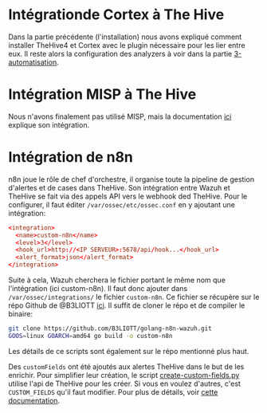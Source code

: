 
# Intégrationde Cortex à The Hive

Dans la partie précédente (l'installation) nous avons expliqué comment installer TheHive4 et Cortex avec le plugin nécessaire pour les lier entre eux. Il reste alors la configuration des analyzers à voir dans la partie [3-automatisation](3-automatisation.md).


# Intégration MISP à The Hive

Nous n'avons finalement pas utilisé MISP, mais la documentation [ici](https://kifarunix.com/how-to-integrate-thehive-with-misp/) explique son intégration.

# Intégration de n8n

n8n joue le rôle de chef d'orchestre, il organise toute la pipeline de gestion d'alertes et de cases dans TheHive. Son intégration entre Wazuh et TheHive se fait via des appels API vers le webhook ded TheHive. Pour le configurer, il faut éditer `/var/ossec/etc/ossec.conf` en y ajoutant une intégration:
```conf
<integration>
  <name>custom-n8n</name>
  <level>3</level>
  <hook_url>http://<IP SERVEUR>:5678/api/hook...</hook_url>
  <alert_format>json</alert_format>
</integration>
```

Suite à cela, Wazuh cherchera le fichier portant le même nom que l'intégration (ici custom-n8n). Il faut donc ajouter dans `/var/ossec/integrations/` le fichier `custom-n8n`. Ce fichier se récupère sur le répo Github de @B3LIOTT [ici](https://github.com/B3LIOTT/golang-n8n-wazuh). Il suffit de cloner le répo et de compiler le binaire:
```bash
git clone https://github.com/B3LIOTT/golang-n8n-wazuh.git
GOOS=linux GOARCH=amd64 go build -o custom-n8n
``` 

Les détails de ce scripts sont également sur le répo mentionné plus haut.

Des `customFields` ont été ajoutés aux alertes TheHive dans le but de les enrichir. Pour simplifier leur création, le script [create-custom-fields.py](create-custom-fields.py) utilise l'api de TheHive pour les créer. Si vous en voulez d'autres, c'est `CUSTOM_FIELDS` qu'il faut modifier. Pour plus de détails, voir [cette documentation](https://github.com/TheHive-Project/docs/tree/main/docs/thehive/api/custom-field).
